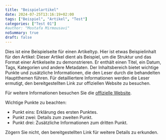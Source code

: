 ```yaml
---
title: "Beispielartikel"
date: 2024-07-25T13:16:19+02:00
tags: ["Beispiel", "Artikel", "Test"]
categories: ["Test 01"]
#author: "Mostafa Mirmousavi"
noSummary: true
draft: false
---
```

Dies ist eine Beispielseite für einen Artikeltyp. Hier ist etwas Beispielinhalt für den Artikel: Dieser Artikel dient als Beispiel, um die Struktur und das Format einer Artikelseite zu demonstrieren. Er enthält einen Titel, ein Datum, Tags, Kategorien und andere Metadaten. Der Inhaltsbereich bietet wichtige Punkte und zusätzliche Informationen, die den Leser durch die behandelten Hauptthemen führen. Für detailliertere Informationen werden die Leser ermutigt, den bereitgestellten Link zur offiziellen Website zu besuchen.

Für weitere Informationen besuchen Sie die [offizielle Website](https://mirmousavi.com).

Wichtige Punkte zu beachten:

- Punkt eins: Erklärung des ersten Punktes.
- Punkt zwei: Details zum zweiten Punkt.
- Punkt drei: Zusätzliche Informationen zum dritten Punkt.

Zögern Sie nicht, den bereitgestellten Link für weitere Details zu erkunden.

